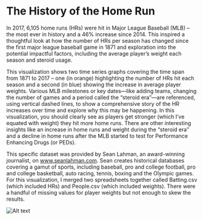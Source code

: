 # The History of the Home Run
In 2017, 6,105 home runs (HRs) were hit in Major League Baseball (MLB) – the most ever in history and a 46% increase since 2014. This inspired a thoughtful look at how the number of HRs per season has changed since the first major league baseball game in 1871 and exploration into the potential impactful factors, including the average player’s weight each season and steroid usage. 

This visualization shows two time series graphs covering the time span from 1871 to 2017 – one (in orange) highlighting the number of HRs hit each season and a second (in blue) showing the increase in average player weights. Various MLB milestones or key dates—like adding teams, changing the number of games and a period called the “steroid era”—are referenced, using vertical dashed lines, to show a comprehensive story of the HR increases over time and explore why this may be happening. In this visualization, you should clearly see as players get stronger (which I’ve equated with weight) they hit more home runs. There are other interesting insights like an increase in home runs and weight during the “steroid era” and a decline in home runs after the MLB started to test for Performance Enhancing Drugs (or PEDs). 

This specific dataset was provided by Sean Lahman, an award-winning journalist, on www.seanlahman.com. Sean creates historical databases covering a gamut of sports, including baseball, pro and college football, pro and college basketball, auto racing, tennis, boxing and the Olympic games. For this visualization, I merged two spreadsheets together called Batting.csv (which included HRs) and People.csv (which included weights). There were a handful of missing values for player weights but not enough to skew the results.

![Alt text](https://github.com/jmm4138/DataViz-Baseball/Version3.png?raw=true "Title")
